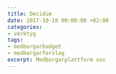 ```yaml
---
title: Decidim
date: 2017-10-10 00:00:00 +02:00
categories:
- verktyg
tags:
- medborgarbudget
- medborgarforslag
excerpt: Medborgarplattform osv
---
```

